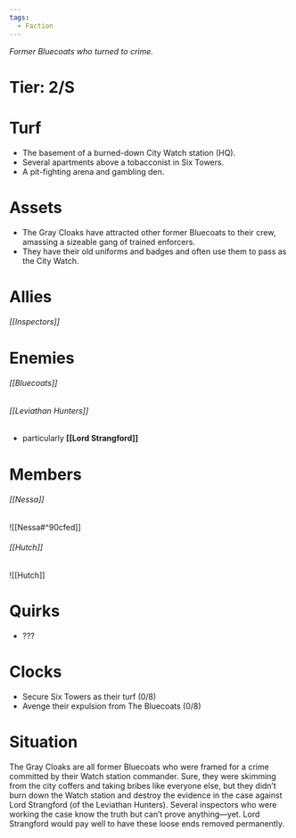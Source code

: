 ```yaml
---
tags:
  - Faction
---
```

*Former
Bluecoats who turned to crime.*
# Tier: 2/S
# Turf
- The basement of a burned-down City Watch station (HQ). 
- Several apartments above a tobacconist in Six Towers. 
- A pit-fighting arena and gambling den.
# Assets
- The Gray Cloaks have attracted other former Bluecoats to their crew, amassing a sizeable gang of trained enforcers. 
- They have their old uniforms and badges and often use them to pass as the City Watch.
# Allies
###### [[Inspectors]]
# Enemies
###### [[Bluecoats]]
###### [[Leviathan Hunters]]
- particularly **[[Lord Strangford]]**
# Members
###### [[Nessa]]
![[Nessa#^90cfed]] 
###### [[Hutch]]
![[Hutch]]
# Quirks
- ???
# Clocks
- Secure Six Towers as their turf (0/8)
- Avenge their expulsion from The Bluecoats (0/8)
# Situation
The Gray Cloaks are all former Bluecoats who were framed for a crime committed by their Watch station commander. Sure, they were skimming from
the city coffers and taking bribes like everyone else, but they didn’t burn down the Watch station and destroy the evidence in the case against Lord Strangford (of the Leviathan Hunters). Several inspectors who were working the case know the truth but can’t prove anything—yet. Lord Strangford would pay well to have these loose ends removed permanently.